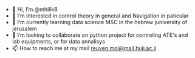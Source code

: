 - 👋 Hi, I’m @mhilik8
- 👀 I’m interested in control theory in general and Navigation in paticular
- 🌱 I’m currently learning data science MSC in the hebrew juniversity of jerusalem
- 💞️ I’m looking to collaborate on python project for controling ATE's and lab equipments, or for data annalisys
- 📫 How to reach me at my mail reuven.mol@mail.huji.ac.il

<!---
mhilik8/mhilik8 is a ✨ special ✨ repository because its `README.md` (this file) appears on your GitHub profile.
You can click the Preview link to take a look at your changes.
--->
